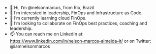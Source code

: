 - 👋 Hi, I’m @nelsonmarcos, from Rio, Brazil
- 👀 I’m interested in leadership, FinOps and Infrastructure as Code.
- 🌱 I’m currently learning cloud FinOps.
- 💞️ I’m looking to collaborate on FinOps best practices, coaching and leadership.
- 📫 You can reach me on LinkedIn at: https://www.linkedin.com/in/nelson-marcos-almeida-it/ or on Twitter: @iamnelsonmarcos

<!---
nelsonmarcos/nelsonmarcos is a ✨ special ✨ repository because its `README.md` (this file) appears on your GitHub profile.
You can click the Preview link to take a look at your changes.
--->
